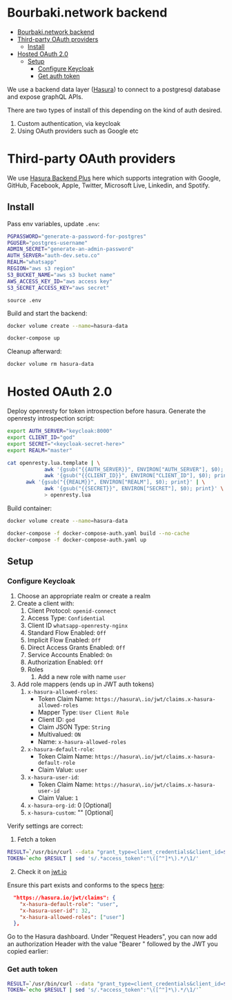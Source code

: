 # Bourbaki.network backend

- [Bourbaki.network backend](#bourbakinetwork-backend)
- [Third-party OAuth providers](#third-party-oauth-providers)
  - [Install](#install)
- [Hosted OAuth 2.0](#hosted-oauth-20)
  - [Setup](#setup)
    - [Configure Keycloak](#configure-keycloak)
    - [Get auth token](#get-auth-token)


We use a backend data layer ([Hasura](https://hasura.io)) to connect to a postgresql database and expose graphQL APIs.

There are two types of install of this depending on the kind of auth desired.
1. Custom authentication, via keycloak
2. Using OAuth providers such as Google etc

# Third-party OAuth providers

We use [Hasura Backend Plus](https://github.com/nhost/hasura-backend-plus) here which supports integration with Google, GitHub, Facebook, Apple, Twitter, Microsoft Live, Linkedin, and Spotify.

## Install

Pass env variables, update `.env`:

```bash
PGPASSWORD="generate-a-password-for-postgres"
PGUSER="postgres-username"
ADMIN_SECRET="generate-an-admin-password"
AUTH_SERVER="auth-dev.setu.co"
REALM="whatsapp"
REGION="aws s3 region"
S3_BUCKET_NAME="aws s3 bucket name"
AWS_ACCESS_KEY_ID="aws access key"
S3_SECRET_ACCESS_KEY="aws secret"
```

```
source .env
```

Build and start the backend:

```bash
docker volume create --name=hasura-data

docker-compose up
```

Cleanup afterward:

```bash
docker volume rm hasura-data
```

# Hosted OAuth 2.0

Deploy openresty for token introspection before hasura. Generate the openresty introspection script:

```bash
export AUTH_SERVER="keycloak:8000"
export CLIENT_ID="god"
export SECRET="<keycloak-secret-here>"
export REALM="master"

cat openresty.lua.template | \
			awk '{gsub("{{AUTH_SERVER}}", ENVIRON["AUTH_SERVER"], $0); print}' | \
			awk '{gsub("{{CLIENT_ID}}", ENVIRON["CLIENT_ID"], $0); print}' | \
      awk '{gsub("{{REALM}}", ENVIRON["REALM"], $0); print}' | \
			awk '{gsub("{{SECRET}}", ENVIRON["SECRET"], $0); print}' \
			> openresty.lua
```

Build container:

```bash
docker volume create --name=hasura-data

docker-compose -f docker-compose-auth.yaml build --no-cache
docker-compose -f docker-compose-auth.yaml up
```

## Setup

### Configure Keycloak

1. Choose an appropriate realm or create a realm
2. Create a client with:
   1. Client Protocol: `openid-connect`
   2. Access Type: `Confidential`
   3. Client ID `whatsapp-openresty-nginx`
   4. Standard Flow Enabled: `Off`
   5. Implicit Flow Enabled: `Off`
   6. Direct Access Grants Enabled: `Off`
   7. Service Accounts Enabled: `On`
   8. Authorization Enabled: `Off`
   9. Roles
      1.  Add a new role with name `user`
  10. Add role mappers (ends up in JWT auth tokens)
      1. `x-hasura-allowed-roles`:
         - Token Claim Name: `https://hasura\.io/jwt/claims.x-hasura-allowed-roles`
         - Mapper Type: `User Client Role`
         - Client ID: `god`
         - Claim JSON Type: `String`
         - Multivalued: `ON`
         - Name: `x-hasura-allowed-roles`
      3. `x-hasura-default-role`:
         - Token Claim Name: `https://hasura\.io/jwt/claims.x-hasura-default-role`
         - Claim Value: `user`
      4. `x-hasura-user-id`:
         - Token Claim Name: `https://hasura\.io/jwt/claims.x-hasura-user-id`
         - Claim Value: `1`
      5. `x-hasura-org-id`: 0 [Optional]
      6. `x-hasura-custom`: "" [Optional]

Verify settings are correct:

1. Fetch a token
```bash
RESULT=`/usr/bin/curl --data "grant_type=client_credentials&client_id=${CLIENT_ID}&client_secret=${SECRET}" https://${AUTH_SERVER}/auth/realms/${REALM}/protocol/openid-connect/token`
TOKEN=`echo $RESULT | sed 's/.*access_token":"\([^"]*\).*/\1/'
```

2. Check it on [jwt.io](https://jwt.io)

Ensure this part exists and conforms to the specs [here](https://hasura.io/docs/latest/graphql/core/auth/authentication/jwt.html#the-spec):

```json
  "https://hasura.io/jwt/claims": {
    "x-hasura-default-role": "user",
    "x-hasura-user-id": 32,
    "x-hasura-allowed-roles": ["user"]
  },
```

Go to the Hasura dashboard. Under "Request Headers", you can now add an authorization Header with the value "Bearer " followed by the JWT you copied earlier:

### Get auth token

```bash
RESULT=`/usr/bin/curl --data "grant_type=client_credentials&client_id=${CLIENT_ID}&client_secret=${SECRET}" https://${AUTH_SERVER}/auth/realms/${REALM}/protocol/openid-connect/token`
TOKEN=`echo $RESULT | sed 's/.*access_token":"\([^"]*\).*/\1/'`
```

